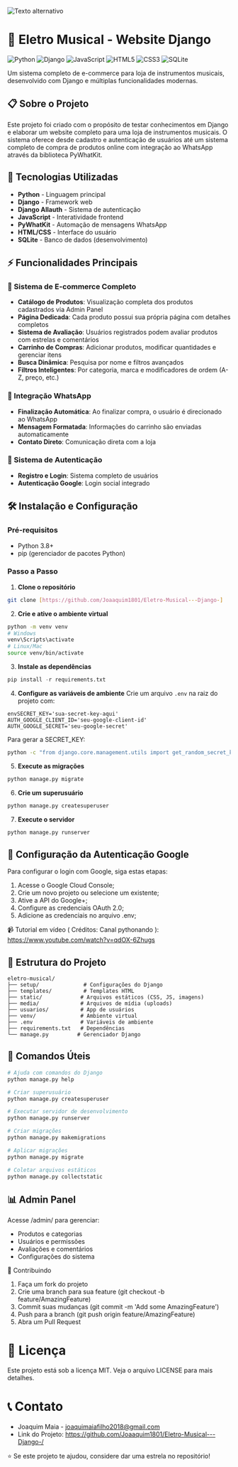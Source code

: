 ![Texto alternativo](916cfbf2-311c-4a17-ac93-03fca837b992.png)
# 🎵 Eletro Musical - Website Django
![Python](https://img.shields.io/badge/python-3670A0?style=for-the-badge&logo=python&logoColor=ffdd54)
![Django](https://img.shields.io/badge/django-%23092E20.svg?style=for-the-badge&logo=django&logoColor=white)
![JavaScript](https://img.shields.io/badge/javascript-%23323330.svg?style=for-the-badge&logo=javascript&logoColor=%23F7DF1E)
![HTML5](https://img.shields.io/badge/html5-%23E34F26.svg?style=for-the-badge&logo=html5&logoColor=white)
![CSS3](https://img.shields.io/badge/css3-%231572B6.svg?style=for-the-badge&logo=css3&logoColor=white)
![SQLite](https://img.shields.io/badge/sqlite-%2307405e.svg?style=for-the-badge&logo=sqlite&logoColor=white)

Um sistema completo de e-commerce para loja de instrumentos musicais, desenvolvido com Django e múltiplas funcionalidades modernas.

## 📋 Sobre o Projeto

Este projeto foi criado com o propósito de testar conhecimentos em Django e elaborar um website completo para uma loja de instrumentos musicais. O sistema oferece desde cadastro e autenticação de usuários até um sistema completo de compra de produtos online com integração ao WhatsApp através da biblioteca PyWhatKit.

## 🚀 Tecnologias Utilizadas

- **Python** - Linguagem principal
- **Django** - Framework web
- **Django Allauth** - Sistema de autenticação
- **JavaScript** - Interatividade frontend
- **PyWhatKit** - Automação de mensagens WhatsApp
- **HTML/CSS** - Interface do usuário
- **SQLite** - Banco de dados (desenvolvimento)

## ⚡ Funcionalidades Principais

### 🛒 Sistema de E-commerce Completo
- **Catálogo de Produtos**: Visualização completa dos produtos cadastrados via Admin Panel
- **Página Dedicada**: Cada produto possui sua própria página com detalhes completos
- **Sistema de Avaliação**: Usuários registrados podem avaliar produtos com estrelas e comentários
- **Carrinho de Compras**: Adicionar produtos, modificar quantidades e gerenciar itens
- **Busca Dinâmica**: Pesquisa por nome e filtros avançados
- **Filtros Inteligentes**: Por categoria, marca e modificadores de ordem (A-Z, preço, etc.)

### 📱 Integração WhatsApp
- **Finalização Automática**: Ao finalizar compra, o usuário é direcionado ao WhatsApp
- **Mensagem Formatada**: Informações do carrinho são enviadas automaticamente
- **Contato Direto**: Comunicação direta com a loja

### 🔐 Sistema de Autenticação
- **Registro e Login**: Sistema completo de usuários
- **Autenticação Google**: Login social integrado

## 🛠️ Instalação e Configuração

### Pré-requisitos
- Python 3.8+
- pip (gerenciador de pacotes Python)

### Passo a Passo

1. **Clone o repositório**
```bash
git clone [https://github.com/Joaaquim1801/Eletro-Musical---Django-]
```

2. **Crie e ative o ambiente virtual**
```bash
python -m venv venv
# Windows
venv\Scripts\activate
# Linux/Mac
source venv/bin/activate
```
3. **Instale as dependências**
```python
pip install -r requirements.txt
```
4. **Configure as variáveis de ambiente**
Crie um arquivo `.env` na raiz do projeto com:
```env
envSECRET_KEY='sua-secret-key-aqui'
AUTH_GOOGLE_CLIENT_ID='seu-google-client-id'
AUTH_GOOGLE_SECRET='seu-google-secret'
```
Para gerar a SECRET_KEY:

```bash
python -c "from django.core.management.utils import get_random_secret_key; print(get_random_secret_key())"
```

5. **Execute as migrações**

```bash
python manage.py migrate
```

6. **Crie um superusuário**

```bash
python manage.py createsuperuser
```

7. **Execute o servidor**

```bash
python manage.py runserver
```

## 🔧 Configuração da Autenticação Google
Para configurar o login com Google, siga estas etapas:

  1. Acesse o Google Cloud Console;
  2. Crie um novo projeto ou selecione um existente;
  3. Ative a API do Google+;
  4. Configure as credenciais OAuth 2.0;
  5. Adicione as credenciais no arquivo .env;

📹 Tutorial em vídeo ( Créditos: Canal pythonando ): https://www.youtube.com/watch?v=qdOX-6Zhugs
## 📁 Estrutura do Projeto
```
eletro-musical/
├── setup/              # Configurações do Django
├── templates/          # Templates HTML
├── static/            # Arquivos estáticos (CSS, JS, imagens)
├── media/             # Arquivos de mídia (uploads)
├── usuarios/          # App de usuários
├── venv/              # Ambiente virtual
├── .env               # Variáveis de ambiente
├── requirements.txt   # Dependências
└── manage.py         # Gerenciador Django
```
## 🎯 Comandos Úteis
```bash
# Ajuda com comandos do Django
python manage.py help

# Criar superusuário
python manage.py createsuperuser

# Executar servidor de desenvolvimento
python manage.py runserver

# Criar migrações
python manage.py makemigrations

# Aplicar migrações
python manage.py migrate

# Coletar arquivos estáticos
python manage.py collectstatic
```
## 📊 Admin Panel
Acesse /admin/ para gerenciar:

* Produtos e categorias
* Usuários e permissões
* Avaliações e comentários
* Configurações do sistema

🤝 Contribuindo

 1. Faça um fork do projeto
 2. Crie uma branch para sua feature (git checkout -b feature/AmazingFeature)
 3. Commit suas mudanças (git commit -m 'Add some AmazingFeature')
 4. Push para a branch (git push origin feature/AmazingFeature)
 5. Abra um Pull Request

# 📝 Licença
Este projeto está sob a licença MIT. Veja o arquivo LICENSE para mais detalhes.
# 📞 Contato
* Joaquim Maia - joaquimaiafilho2018@gmail.com
* Link do Projeto: https://github.com/Joaaquim1801/Eletro-Musical---Django-/

⭐ Se este projeto te ajudou, considere dar uma estrela no repositório!

